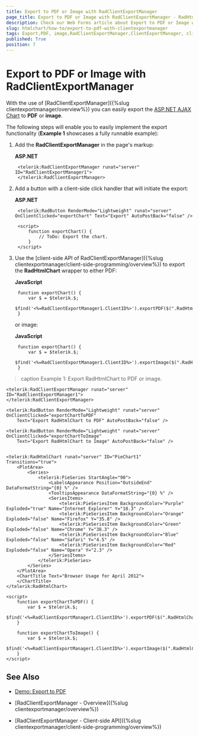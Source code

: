 ```yaml
---
title: Export to PDF or Image with RadClientExportManager
page_title: Export to PDF or Image with RadClientExportManager - RadHtmlChart
description: Check our Web Forms article about Export to PDF or Image with RadClientExportManager.
slug: htmlchart/how-to/export-to-pdf-with-clientexportmanager
tags: Export,PDF, image,RadClientExportManager,ClientExportManager, client-side
published: True
position: 7
---
```


# Export to PDF or Image with RadClientExportManager

With the use of [RadClientExportManager]({%slug clientexportmanager/overview%}) you can easily export the [ASP.NET AJAX Chart](https://www.telerik.com/products/aspnet-ajax/html-chart.aspx) to **PDF** or **image**. 

The following steps will enable you to easily implement the export functionality (**Example 1** showcases a fully runnable example):

1. Add the **RadClientExportManager** in the page's markup:

	**ASP.NET**

		<telerik:RadClientExportManager runat="server" ID="RadClientExportManager1">
	    </telerik:RadClientExportManager>

1. Add a button with a client-side click handler that will initiate the export:

	**ASP.NET**

		<telerik:RadButton RenderMode="Lightweight" runat="server" OnClientClicked="exportChart" Text="Export" AutoPostBack="false" />
		
		<script>
			function exportChart() {
			    // ToDo: Export the chart.
			}
		</script>

1. Use the [client-side API of RadClientExportManager]({%slug clientexportmanager/client-side-programming/overview%}) to export the **RadHtmlChart** wrapper to either PDF: 

	**JavaScript**	

		function exportChart() {
			var $ = $telerik.$;
			$find('<%=RadClientExportManager1.ClientID%>').exportPDF($(".RadHtmlChart"));
		}
	
	or image:

	**JavaScript**

		function exportChart() {
			var $ = $telerik.$;
			$find('<%=RadClientExportManager1.ClientID%>').exportImage($(".RadHtmlChart"));
		}


>caption Example 1: Export RadHtmlChart to PDF or image.

````ASP.NET
<telerik:RadClientExportManager runat="server" ID="RadClientExportManager1">
</telerik:RadClientExportManager>

<telerik:RadButton RenderMode="Lightweight" runat="server" OnClientClicked="exportChartToPDF" 
    Text="Export RadHtmlChart to PDF" AutoPostBack="false" />

<telerik:RadButton RenderMode="Lightweight" runat="server" OnClientClicked="exportChartToImage" 
    Text="Export RadHtmlChart to Image" AutoPostBack="false" />


<telerik:RadHtmlChart runat="server" ID="PieChart1" Transitions="true">
    <PlotArea>
        <Series>
            <telerik:PieSeries StartAngle="90">
                <LabelsAppearance Position="OutsideEnd" DataFormatString="{0} %" />
                <TooltipsAppearance DataFormatString="{0} %" />
                <SeriesItems>
                    <telerik:PieSeriesItem BackgroundColor="Purple" Exploded="true" Name="Internet Explorer" Y="18.3" />
                    <telerik:PieSeriesItem BackgroundColor="Orange" Exploded="false" Name="Firefox" Y="35.8" />
                    <telerik:PieSeriesItem BackgroundColor="Green" Exploded="false" Name="Chrome" Y="38.3" />
                    <telerik:PieSeriesItem BackgroundColor="Blue" Exploded="false" Name="Safari" Y="4.5" />
                    <telerik:PieSeriesItem BackgroundColor="Red" Exploded="false" Name="Opera" Y="2.3" />
                </SeriesItems>
            </telerik:PieSeries>
        </Series>
    </PlotArea>
    <ChartTitle Text="Browser Usage for April 2012">
    </ChartTitle>
</telerik:RadHtmlChart>

<script>
    function exportChartToPDF() {
        var $ = $telerik.$;
        $find('<%=RadClientExportManager1.ClientID%>').exportPDF($(".RadHtmlChart"));
    }

    function exportChartToImage() {
        var $ = $telerik.$;
        $find('<%=RadClientExportManager1.ClientID%>').exportImage($(".RadHtmlChart"));
    }
</script>
````

## See Also

* [Demo: Export to PDF](https://demos.telerik.com/aspnet-ajax/client-export-manager/applicationscenarios/export-radhtmlchart/defaultcs.aspx?product=htmlchart)

* [RadClientExportManager - Overview]({%slug clientexportmanager/overview%})

* [RadClientExportManager - Client-side API]({%slug clientexportmanager/client-side-programming/overview%})
